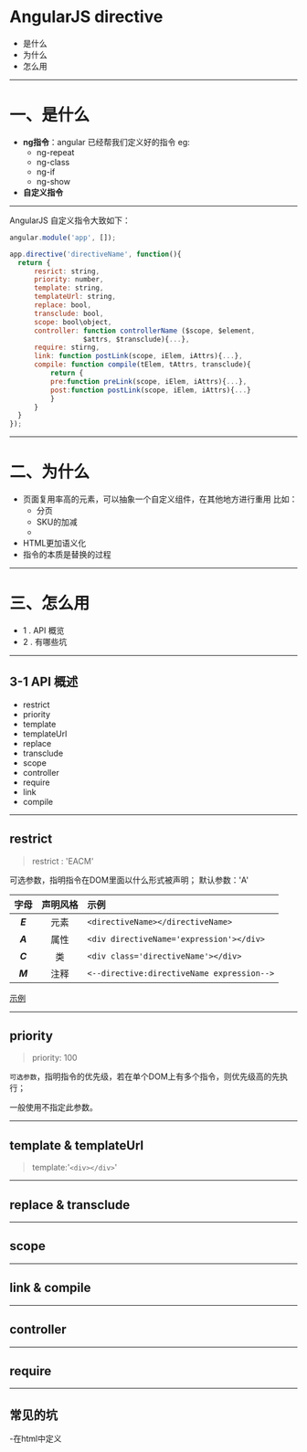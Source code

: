 <!-- 
	$height: 10in
-->

<!-- 
	$width: 12in
-->

AngularJS directive  
===  
  
- 是什么
- 为什么
- 怎么用

---

# 一、是什么

- **ng指令**：angular 已经帮我们定义好的指令   eg:
  - ng-repeat
  - ng-class
  - ng-if
  - ng-show
- **自定义指令**

---

  AngularJS 自定义指令大致如下：
  ```js
  angular.module('app', []);
  
  app.directive('directiveName', function(){
    return {
        resrict: string,
        priority: number,
        template: string,
        templateUrl: string,
        replace: bool,
        transclude: bool,
        scope: bool\object,
        controller: function controllerName ($scope, $element,
                    $attrs, $transclude){...},
        require: stirng,
        link: function postLink(scope, iElem, iAttrs){...},
        compile: function compile(tElem, tAttrs, transclude){
        	return {
            pre:function preLink(scope, iElem, iAttrs){...},
            post:function postLink(scope, iElem, iAttrs){...}             
            }
        }     
    }
  });
  
  ```
 
 ---
 # 二、为什么
 
 - 页面复用率高的元素，可以抽象一个自定义组件，在其他地方进行重用
   比如：
   - 分页
   - SKU的加减
   - 
 - HTML更加语义化
 - 指令的本质是替换的过程
 
 ---
# 三、怎么用
- 1 . API 概览
- 2 . 有哪些坑
---
## 3-1 API 概述
- restrict   
- priority
- template
- templateUrl
- replace
- transclude
- scope
- controller
- require
- link
- compile

---
## restrict 
> restrict :  'EACM'

 可选参数，指明指令在DOM里面以什么形式被声明；
 默认参数：'A'
 
|字母|声明风格|示例 |
|:----------:|:-------:|:----------|
|***E***|元素|`<directiveName></directiveName>`|
|***A***|属性|`<div directiveName='expression'></div>`
|***C***|类|`<div class='directiveName'></div>`
|***M***|注释|`<--directive:directiveName expression-->`

[示例](https://jsfiddle.net/woowyl/t6xa6c82/3/)

---
## priority
>priority: 100

`可选参数`，指明指令的优先级，若在单个DOM上有多个指令，则优先级高的先执行；

一般使用不指定此参数。

---
## template & templateUrl
> template:'`<div></div>`'

---
## replace & transclude

---
## scope

---
## link & compile

---
## controller

---
## require

---
## 常见的坑
 -在html中定义

